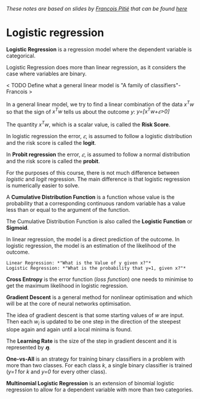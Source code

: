 *These notes are based on slides by [François Pitié](https://francois.pitie.net/) that can be found [here](https://github.com/frcs/EE4C16/blob/master/handouts/handout-02-logistic-regression.pdf)*

# Logistic regression

**Logistic Regression** is a regression model where the dependent variable is categorical.

Logistic Regression does more than linear regression, as it considers the case where variables are binary.

< TODO Define what a general linear model is "A family of classifiers"-Francois >

In a general linear model, we try to find a linear combination of the data *x<sup>T</sup>w* so that the sign of *x<sup>T</sup>w* tells us about the outcome *y*: *y=[x<sup>T</sup>w+𝜀>0]*

The quantity *x<sup>T</sup>w*, which is a scalar value, is called the **Risk Score**.

In logistic regression the error, *𝜀*, is assumed to follow a logistic distribution and the risk score is called the **logit**.

In **Probit regression** the error, *𝜀*, is assumed to follow a normal distribution and the risk score is called the **probit**.

For the purposes of this course, there is not much difference between *logistic* and *logit* regression. The main difference is that logistic regression is numerically easier to solve.

A **Cumulative Distribution Function** is a function whose value is the probability that a corresponding continuous random variable has a value less than or equal to the argument of the function.

The Cumulative Distribution Function is also called the **Logistic Function** or **Sigmoid**.

In linear regression, the model is a direct prediction of the outcome. In logistic regression, the model is an estimation of the likelihood of the outcome.

```
Linear Regression: *"What is the Value of y given x?"*
Logistic Regression: *"What is the probability that y=1, given x?"*
```

**Cross Entropy** is the error function (*loss function*) one needs to minimise to get the maximum likelihood in logistic regression.

**Gradient Descent** is a general method for nonlinear optimisation and which will be at the core of neural networks optimisation.

The idea of gradient descent is that some starting values of *w* are input. Then each *w<sub>i</sub>* is updated to be one step in the direction of the steepest slope again and again until a local minima is found.

The **Learning Rate** is the size of the step in gradient descent and it is represented by *𝝶*.  

**One-vs-All** is an strategy for training binary classifiers in a problem with more than two classes. For each class *k*, a single binary classifier is trained (*y=1* for *k* and *y=0* for every other class).

**Multinomial Logistic Regression** is an extension of binomial logistic regression to allow for a dependent variable with more than two categories.
